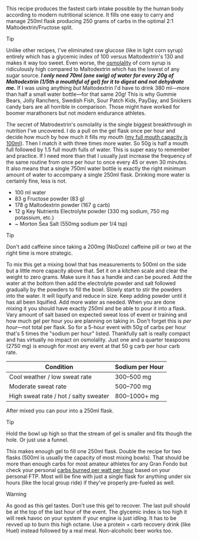 This recipe produces the fastest carb intake possible by the human body according to modern nutritional science. It fills one easy to carry and manage 250ml flask producing 250 grams of carbs in the optimal 2:1 Maltodextrin/Fructose split.

>[!TIP]
Unlike other recipes, I've eliminated raw glucose (like in light corn syrup) entirely which has a glycemic index of 100 versus Maltodextrin's 130 and makes it way too sweet. Even worse, the [osmolality](Osmolality,%20watch%20that%20isotonic%20limit.md) of corn syrup is ridiculously high compared to Maltodextrin which has the lowest of any sugar source. ***I only need 70ml (one swig) of water for every 20g of Maltodextrin (1/5th a mouthful of gel) for it to digest and not dehydrate me.***  If I was using anything *but* Maltodextrin I'd have to drink 380 ml—more than half a small water bottle—for that same 20g! This is why Gummie Bears, Jolly Ranchers, Swedish Fish, Sour Patch Kids, PayDay, and Snickers candy bars are all horrible in comparison. Those might have worked for boomer marathoners but not modern endurance athletes.

The secret of Matrodextrin's osmolality is the single biggest breakthrough in nutrition I've uncovered. I do a pull on the gel flask once per hour and decide how much by how much it fills my mouth ([my full mouth capacity is 100ml](Full%20mouth%20capacity%20is%20100ml.md)). Then I match it with three times more water. So 50g is half a mouth full followed by 1.5 full mouth fulls of water. This is super easy to remember and practice. If I need more than that I usually just increase the frequency of the same routine from once per hour to once every 45 or even 30 minutes. It also means that a single 750ml water bottle is exactly the right minimum amount of water to accompany a single 250ml flask. Drinking more water is certainly fine, less is not.

- 100 ml water
- 83 g Fructose powder (83 g)
- 178 g Maltodextrin powder (167 g carb)
- 12 g Key Nutrients Electrolyte powder (330 mg sodium, 750 mg potassium, etc.)
- ~ Morton Sea Salt (550mg sodium per 1/4 tsp)

>[!TIP]
>Don't add caffeine since taking a 200mg (NoDoze) caffeine pill or two at the right time is more strategic.

To mix this get a mixing bowl that has measurements to 500ml on the side but a little more capacity above that. Set it on a kitchen scale and clear the weight to zero grams. Make sure it has a handle and can be poured. Add the water at the bottom then add the electrolyte powder and salt followed gradually by the powders to fill the bowl. Slowly start to stir the powders into the water. It will liquify and reduce in size. Keep adding powder until it has all been liquified. Add more water as needed. When you are done mixing it you should have exactly 250ml and be able to pour it into a flask. Vary amount of salt based on expected sweat loss of event or training and how much gel per hour you are planning on taking in. Don't forget this is _per hour_—not total per flask. So for a 5-hour event with 50g of carbs per hour that's 5 times the "sodium per hour" listed. Thankfully salt is really compact and has virtually no impact on osmolality. Just one and a quarter teaspoons (2750 mg) is enough for most any event at that 50 g carb per hour carb rate.

| **Condition**                         | **Sodium per Hour** |
|--------------------------------------|---------------------|
| Cool weather / low sweat rate        | 300–500 mg          |
| Moderate sweat rate                  | 500–700 mg          |
| High sweat rate / hot / salty sweater| 800–1000+ mg        |
After mixed you can pour into a 250ml flask.

>[!TIP]
>Hold the bowl up high so that the stream of gel is smaller and fits though the hole. Or just use a funnel.

This makes enough gel to fill one 250ml flask. Double the recipe for two flasks (500ml is usually the capacity of most mixing bowls). That should be more than enough carbs for most amateur athletes for any Gran Fondo but check your personal [carbs burned per watt per hour](Carbs%20burned%20per%20watt%20per%20hour.md) based on your personal FTP. Most will be fine with just a single flask for anything under six hours (like the local group ride) if they've properly pre-fueled as well.

>[!WARNING]
>As good as this gel tastes. Don't use this gel to recover. The last pull should be at the top of the last hour of the event. The glycemic index is too high it will reek havoc on your system if your engine is just idling. It has to be revved up to burn this high octane. Use a protein + carb recovery drink (like Huel) instead followed by a real meal. Non-alcoholic beer works too.
